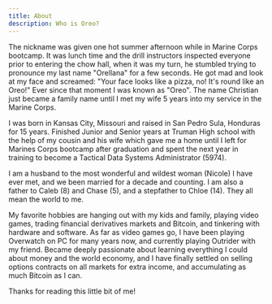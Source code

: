 ```yaml
---
title: About
description: Who is Oreo?
---
```


The nickname was given one hot summer afternoon while in Marine Corps bootcamp. It was lunch time and the drill instructors inspected everyone prior to entering the chow hall, when it was my turn, he stumbled trying to pronounce my last name "Orellana" for a few seconds. He got mad and look at my face and screamed: "Your face looks like a pizza, no! It's round like an Oreo!" Ever since that moment I was known as "Oreo". The name Christian just became a family name until I met my wife 5 years into my service in the Marine Corps.

I was born in Kansas City, Missouri and raised in San Pedro Sula, Honduras for 15 years. Finished Junior and Senior years at Truman High school with the help of my cousin and his wife which gave me a home until I left for Marines Corps bootcamp after graduation and spent the next year in training to become a Tactical Data Systems Administrator (5974). 

I am a husband to the most wonderful and wildest woman (Nicole) I have ever met, and we been married for a decade and counting. I am also a father to Caleb (8) and Chase (5), and a stepfather to Chloe (14). They all mean the world to me.

My favorite hobbies are hanging out with my kids and family, playing video games, trading financial derivatives markets and Bitcoin, and tinkering with hardware and software. As far as video games go, I have been playing Overwatch on PC for many years now, and currently playing Outrider with my friend. Became deeply passionate about learning everything I could about money and the world economy, and I have finally settled on selling options contracts on all markets for extra income, and accumulating as much Bitcoin as I can. 

Thanks for reading this little bit of me!
